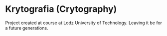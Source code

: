# Krytografia (Crytography)

Project created at course at Lodz University of Technology. Leaving it be for a future generations.
